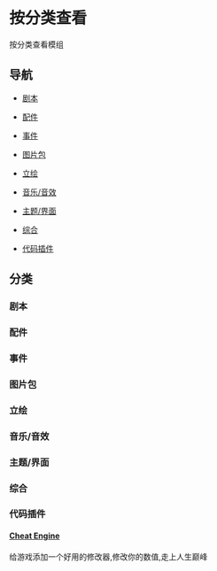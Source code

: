 # 按分类查看

按分类查看模组

## 导航

* [剧本](#剧本)

* [配件](#配件)

* [事件](#事件)

* [图片包](#图片包)

* [立绘](#立绘)

* [音乐/音效](#音乐/音效)

* [主题/界面](#主题/界面)

* [综合](#综合)

* [代码插件](#代码插件)

## 分类

### 剧本

### 配件

### 事件

### 图片包

### 立绘

### 音乐/音效

### 主题/界面

### 综合

### 代码插件

#### [Cheat Engine]()

给游戏添加一个好用的修改器,修改你的数值,走上人生巅峰

